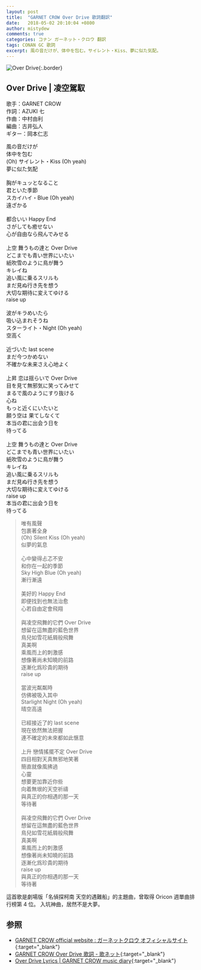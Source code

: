 ```yaml
---
layout: post
title:  "GARNET CROW Over Drive 歌詞翻訳"
date:   2018-05-02 20:10:04 +0800
author: mistydew
comments: true
categories: コナン ガーネット・クロウ 翻訳
tags: CONAN GC 歌詞
excerpt: 風の音だけが、体中を包む。サイレント・Kiss、夢に似た気配。
---
```

![Over Drive](https://raw.githubusercontent.com/mistydew/gc2/master/cover/single/SG31_Over%20Drive.jpg){:.border}

## Over Drive | 凌空駕馭

歌手：GARNET CROW<br>
作詞：AZUKI 七<br>
作曲：中村由利<br>
編曲：古井弘人<br>
ギター：岡本仁志

<div class="lyric-original">
<p>
風の音だけが<br>
体中を包む<br>
(Oh) サイレント・Kiss (Oh yeah)<br>
夢に似た気配<br>
<br>
胸がキュッとなること<br>
君といた季節<br>
スカイハイ・Blue (Oh yeah)<br>
遠ざかる<br>
<br>
都合いい Happy End<br>
さがしても癒せない<br>
心が自由なら飛んでみせる<br>
<br>
上空 舞うもの達と Over Drive<br>
どこまでも青い世界にいたい<br>
紙吹雪のように鳥が舞う<br>
キレイね<br>
追い風に乗るスリルも<br>
まだ見ぬ行き先を想う<br>
大切な期待に変えてゆける<br>
raise up<br>
<br>
波がキラめいたら<br>
吸い込まれそうね<br>
スターライト・Night (Oh yeah)<br>
空高く<br>
<br>
近づいた last scene<br>
まだ今つかめない<br>
不確かな未来さえ心地よく<br>
<br>
上昇 恋は揺らいで Over Drive<br>
目を見て無邪気に笑ってみせて<br>
まるで風のようにすり抜ける<br>
心ね<br>
もっと近くにいたいと<br>
願う空は 果てしなくて<br>
本当の君に出会う日を<br>
待ってる<br>
<br>
上空 舞うもの達と Over Drive<br>
どこまでも青い世界にいたい<br>
紙吹雪のように鳥が舞う<br>
キレイね<br>
追い風に乗るスリルも<br>
まだ見ぬ行き先を想う<br>
大切な期待に変えてゆける<br>
raise up<br>
本当の君に出会う日を<br>
待ってる
</p>
</div>

<div class="lyric-translation">
<blockquote>
唯有風聲<br>
包裹著全身<br>
(Oh) Silent Kiss (Oh yeah)<br>
似夢的氣息<br>
<br>
心中變得忐忑不安<br>
和你在一起的季節<br>
Sky High Blue (Oh yeah)<br>
漸行漸遠<br>
<br>
美好的 Happy End<br>
即便找到也無法治愈<br>
心若自由定會飛翔<br>
<br>
與凌空飛舞的它們 Over Drive<br>
想留在這無盡的藍色世界<br>
鳥兒如雪花紙屑般飛舞<br>
真美啊<br>
乘風而上的刺激感<br>
想像著尚未知曉的前路<br>
逐漸化爲珍貴的期待<br>
raise up<br>
<br>
當波光粼粼時<br>
仿佛被吸入其中<br>
Starlight Night (Oh yeah)<br>
晴空高遠<br>
<br>
已經接近了的 last scene<br>
現在依然無法把握<br>
連不確定的未來都如此愜意<br>
<br>
上升 戀情搖擺不定 Over Drive<br>
四目相對天真無邪地笑著<br>
簡直就像風拂過<br>
心靈<br>
想要更加靠近你些<br>
向着無垠的天空祈禱<br>
與真正的你相遇的那一天<br>
等待著<br>
<br>
與凌空飛舞的它們 Over Drive<br>
想留在這無盡的藍色世界<br>
鳥兒如雪花紙屑般飛舞<br>
真美啊<br>
乘風而上的刺激感<br>
想像著尚未知曉的前路<br>
逐漸化爲珍貴的期待<br>
raise up<br>
與真正的你相遇的那一天<br>
等待著
</blockquote>
</div>

這首歌是劇場版「名偵探柯南 天空的遇難船」的主題曲，曾取得 Oricon 週單曲排行榜第 4 位。
入坑神曲，居然不是大夢。

## 参照

* [GARNET CROW official website : ガーネットクロウ オフィシャルサイト](http://www.garnetcrow.com){:target="_blank"}
* [GARNET CROW Over Drive 歌詞 - 歌ネット](https://www.uta-net.com/song/93464){:target="_blank"}
* [Over Drive Lyrics \| GARNET CROW music diary](https://mistydew.github.io/gc/lyrics/original/Over%20Drive.html){:target="_blank"}
